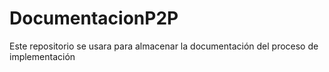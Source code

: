 # DocumentacionP2P
Este repositorio se usara para almacenar la documentación del proceso de implementación
